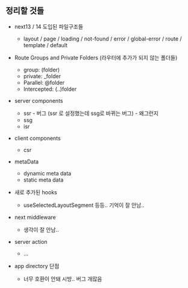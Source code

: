 ## 정리할 것들

- next13 / 14 도입된 파일구조들

  - layout / page / loading / not-found / error / global-error / route / template / default

- Route Groups and Private Folders (라우터에 추가가 되지 않는 폴더들)

  - group: (folder)
  - private: \_folder
  - Parallel: @folder
  - Intercepted: (..)folder

- server components

  - ssr - 버그 (ssr 로 설정했는데 ssg로 바뀌는 버그) - 왜그런지
  - ssg
  - isr

- client components

  - csr

- metaData

  - dynamic meta data
  - static meta data

- 새로 추가된 hooks

  - useSelectedLayoutSegment 등등.. 기억이 잘 안남..

- next middleware

  - 생각이 잘 안남..

- server action

  - ...

- app directory 단점
  - 너무 호환이 안돼 시방.. 버그 개많음
